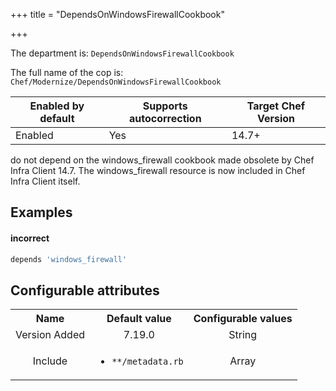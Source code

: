 +++
title = "DependsOnWindowsFirewallCookbook"

+++

<!-- This content is automatically generated. See https://github.com/chef/chef-web-docs/blob/main/generated/README.md -->

The department is: `DependsOnWindowsFirewallCookbook`

The full name of the cop is: `Chef/Modernize/DependsOnWindowsFirewallCookbook`

| Enabled by default | Supports autocorrection | Target Chef Version |
| --- | --- | --- |
| Enabled | Yes | 14.7+ |

do not depend on the windows_firewall cookbook made obsolete by Chef Infra Client 14.7. The windows_firewall resource is now included in Chef Infra Client itself.

## Examples


#### incorrect

```ruby
depends 'windows_firewall'
```

## Configurable attributes

<table>
<tbody><tr>
<th>Name</th>
<th>Default value</th>
<th>Configurable values</th>
</tr>
<tr>
<td style="text-align:center">Version Added</td>
<td style="text-align:center">7.19.0</td>
<td style="text-align:center">String</td>
</tr>
<tr><td style="text-align:center">Include</td>
<td style="text-align:center"><ul>
<li><code>**/metadata.rb</code></li>
</ul>
</td>
<td style="text-align:center">Array</td>
</tr></tbody></table>
